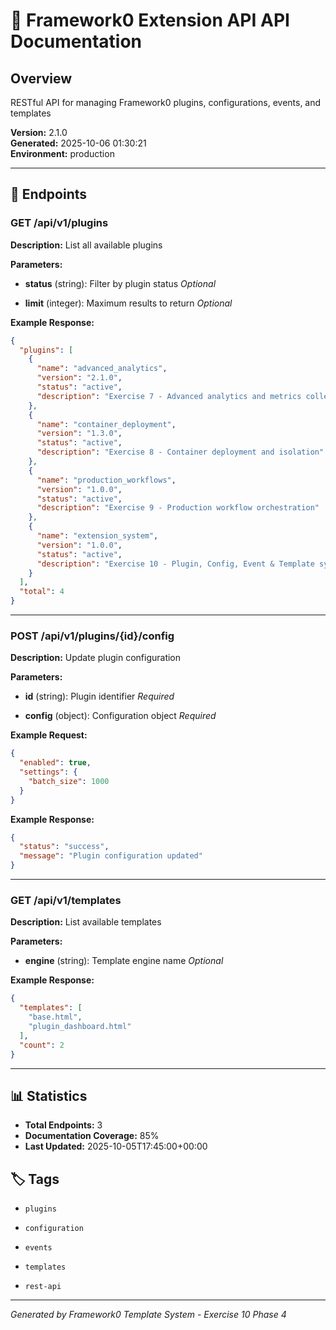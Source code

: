 # 📡 Framework0 Extension API API Documentation

## Overview

RESTful API for managing Framework0 plugins, configurations, events, and templates

**Version:** 2.1.0  
**Generated:** 2025-10-06 01:30:21  
**Environment:** production

---

## 🔧 Endpoints


### GET /api/v1/plugins

**Description:** List all available plugins


**Parameters:**

- **status** (string): Filter by plugin status
  _Optional_

- **limit** (integer): Maximum results to return
  _Optional_






**Example Response:**
```json
{
  "plugins": [
    {
      "name": "advanced_analytics",
      "version": "2.1.0",
      "status": "active",
      "description": "Exercise 7 - Advanced analytics and metrics collection"
    },
    {
      "name": "container_deployment",
      "version": "1.3.0",
      "status": "active",
      "description": "Exercise 8 - Container deployment and isolation"
    },
    {
      "name": "production_workflows",
      "version": "1.0.0",
      "status": "active",
      "description": "Exercise 9 - Production workflow orchestration"
    },
    {
      "name": "extension_system",
      "version": "1.0.0",
      "status": "active",
      "description": "Exercise 10 - Plugin, Config, Event & Template systems"
    }
  ],
  "total": 4
}
```


---


### POST /api/v1/plugins/{id}/config

**Description:** Update plugin configuration


**Parameters:**

- **id** (string): Plugin identifier
  _Required_

- **config** (object): Configuration object
  _Required_




**Example Request:**
```json
{
  "enabled": true,
  "settings": {
    "batch_size": 1000
  }
}
```



**Example Response:**
```json
{
  "status": "success",
  "message": "Plugin configuration updated"
}
```


---


### GET /api/v1/templates

**Description:** List available templates


**Parameters:**

- **engine** (string): Template engine name
  _Optional_






**Example Response:**
```json
{
  "templates": [
    "base.html",
    "plugin_dashboard.html"
  ],
  "count": 2
}
```


---



## 📊 Statistics

- **Total Endpoints:** 3
- **Documentation Coverage:** 85%
- **Last Updated:** 2025-10-05T17:45:00+00:00

## 🏷️ Tags


- `plugins`

- `configuration`

- `events`

- `templates`

- `rest-api`


---

*Generated by Framework0 Template System - Exercise 10 Phase 4*